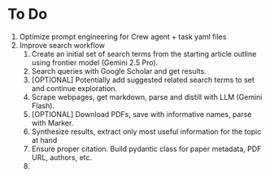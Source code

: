 # To Do

1. Optimize prompt engineering for Crew agent + task yaml files
2. Improve search workflow
   1. Create an initial set of search terms from the starting article outline using frontier model (Gemini 2.5 Pro).
   2. Search queries with Google Scholar and get results.
   3. [OPTIONAL] Potentially add suggested related search terms to set and continue exploration.
   4. Scrape webpages, get markdown, parse and distill with LLM (Gemini Flash).
   5. [OPTIONAL] Download PDFs, save with informative names, parse with Marker. 
   6. Synthesize results, extract only most useful information for the topic at hand
   7. Ensure proper citation. Build pydantic class for paper metadata, PDF URL, authors, etc. 
   8. 